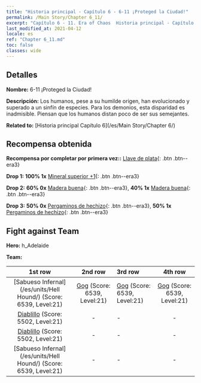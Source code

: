 ```yaml
---
title: "Historia principal - Capítulo 6 - 6-11 ¡Proteged la Ciudad!"
permalink: /Main Story/Chapter 6_11/
excerpt: "Capítulo 6 - 11. Era of Chaos  Historia principal - Capítulo 6_11. 6-11 ¡Proteged la Ciudad!"
last_modified_at: 2021-04-12
locale: es
ref: "Chapter 6_11.md"
toc: false
classes: wide
---
```


## Detalles

 **Nombre:** 6-11 ¡Proteged la Ciudad!

 **Descripción:** Los humanos, pese a su humilde origen, han evolucionado y superado a un sinfín de especies. Para los demonios, esta disparidad es inadmisible. Piensan que los humanos distan poco de ser sus semejantes.

 **Related to:** [Historia principal Capítulo 6](/es/Main Story/Chapter 6/)

## Recompensa obtenida

 **Recompensa por completar por primera vez::** [Llave de plata](/es/Items/con_693/){: .btn .btn--era3}

 **Drop 1:** **100% 1x** [Mineral superior +1](/es/Items/mat_19/){: .btn .btn--era3}

 **Drop 2:** **60% 0x** [Madera buena](/es/Items/mat_13/){: .btn .btn--era3}, **40% 1x** [Madera buena](/es/Items/mat_13/){: .btn .btn--era3}

 **Drop 3:** **50% 0x** [Pergaminos de hechizo](/es/Items/con_694/){: .btn .btn--era3}, **50% 1x** [Pergaminos de hechizo](/es/Items/con_694/){: .btn .btn--era3}


## Fight against Team
 **Hero:** h_Adelaide

 **Team:**


  | 1st row | 2nd row | 3rd row | 4th row |
  |:----:|:----:|:----|:----:|
  | [Sabueso Infernal](/es/units/Hell Hound/) (Score: 6539, Level:21)  | [Gog](/es/units/Gog/) (Score: 6539, Level:21)  | [Gog](/es/units/Gog/) (Score: 6539, Level:21)  | [Gog](/es/units/Gog/) (Score: 6539, Level:21)  |
  | [Diablillo](/es/units/Imp/) (Score: 5502, Level:21)  | - | - | - |
  | [Diablillo](/es/units/Imp/) (Score: 5502, Level:21)  | - | - | - |
  | [Sabueso Infernal](/es/units/Hell Hound/) (Score: 6539, Level:21)  | - | - | - |


